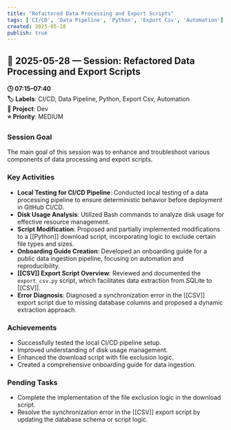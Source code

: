 ```yaml
---
title: "Refactored Data Processing and Export Scripts"
tags: ['CI/CD', 'Data Pipeline', 'Python', 'Export Csv', 'Automation']
created: 2025-05-28
publish: true
---
```


## 📅 2025-05-28 — Session: Refactored Data Processing and Export Scripts

**🕒 07:15–07:40**  
**🏷️ Labels**: CI/CD, Data Pipeline, Python, Export Csv, Automation  
**📂 Project**: Dev  
**⭐ Priority**: MEDIUM  


### Session Goal
The main goal of this session was to enhance and troubleshoot various components of data processing and export scripts.

### Key Activities
- **Local Testing for CI/CD Pipeline**: Conducted local testing of a data processing pipeline to ensure deterministic behavior before deployment in GitHub CI/CD.
- **Disk Usage Analysis**: Utilized Bash commands to analyze disk usage for effective resource management.
- **Script Modification**: Proposed and partially implemented modifications to a [[Python]] download script, incorporating logic to exclude certain file types and sizes.
- **Onboarding Guide Creation**: Developed an onboarding guide for a public data ingestion pipeline, focusing on automation and reproducibility.
- **[[CSV]] Export Script Overview**: Reviewed and documented the `export_csv.py` script, which facilitates data extraction from SQLite to [[CSV]].
- **Error Diagnosis**: Diagnosed a synchronization error in the [[CSV]] export script due to missing database columns and proposed a dynamic extraction approach.

### Achievements
- Successfully tested the local CI/CD pipeline setup.
- Improved understanding of disk usage management.
- Enhanced the download script with file exclusion logic.
- Created a comprehensive onboarding guide for data ingestion.

### Pending Tasks
- Complete the implementation of the file exclusion logic in the download script.
- Resolve the synchronization error in the [[CSV]] export script by updating the database schema or script logic.
